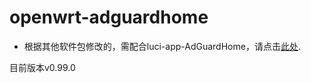 # openwrt-adguardhome

- 根据其他软件包修改的，需配合luci-app-AdGuardHome，请点击[此处](https://github.com/happyzhang1995/luci-app-adguardhome). 

目前版本v0.99.0

